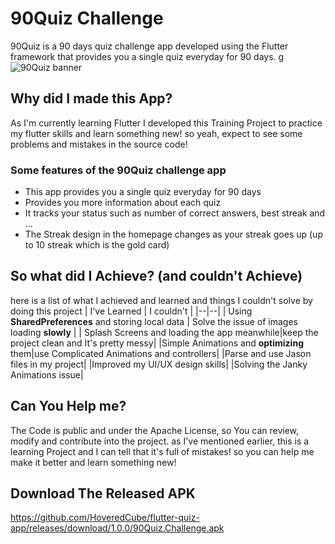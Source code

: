 # 90Quiz Challenge

90Quiz is a 90 days quiz challenge app developed using the Flutter framework that provides you a single quiz everyday for 90 days.
g![90Quiz banner](https://github.com/HoveredCube/flutter-quiz-app/assets/68770458/95d85af7-6b98-48e8-85c5-aefbacb479a2)

## Why did I made this App?
As I'm currently learning Flutter I developed this Training Project to practice my flutter skills and learn something new! so yeah, expect to see some problems and mistakes in the source code!

### Some features of the 90Quiz challenge app
 - This app provides you a single quiz everyday for 90 days
 - Provides you more information about each quiz
 - It tracks your status such as number of correct answers, best streak and ...
 - The Streak design in the homepage changes as your streak goes up (up to 10 streak which is the gold card)

## So what did I Achieve? (and couldn't Achieve)

here is a list of what I achieved and learned and things I couldn't solve by doing this project
|	I've Learned  | I couldn't |
|--|--|
| Using **SharedPreferences** and storing local data | Solve the issue of images loading **slowly** |
| Splash Screens and loading the app meanwhile|keep the project clean and It's pretty messy|
|Simple Animations and **optimizing** them|use Complicated Animations and controllers|
|Parse and use Jason files in my project|
|Improved my UI/UX design skills|
|Solving the Janky Animations issue|



## Can You Help me?

The Code is public and under the Apache License, so You can review, modify and contribute into the project.
as I've mentioned earlier, this is a learning Project and I can tell that it's full of mistakes! so you can help me make it better and learn something new!

## Download The Released APK
https://github.com/HoveredCube/flutter-quiz-app/releases/download/1.0.0/90Quiz.Challenge.apk
